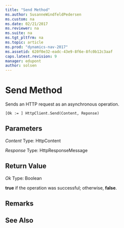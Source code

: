 ```yaml
---
title: "Send Method"
ms.author: SusanneWindfeldPedersen
ms.custom: na
ms.date: 02/21/2017
ms.reviewer: na
ms.suite: na
ms.tgt_pltfrm: na
ms.topic: article
ms.prod: "dynamics-nav-2017"
ms.assetid: 620f0e32-eadc-43e9-8f6e-8fc0b12c3aaf
caps.latest.revision: 9
manager: edupont
author: solsen
---
```


# Send Method
Sends an HTTP request as an asynchronous operation.

```
[Ok := ] HttpClient.Send(Content, Reponse)
```

## Parameters
*Content*
Type: HttpContent

*Response*
Type: HttpResponseMessage

## Return Value
*Ok*
Type: Boolean

**true** if the operation was successful; otherwise, **false**.

## Remarks

## See Also